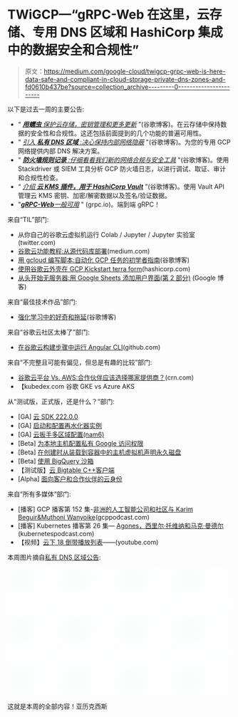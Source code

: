 # TWiGCP—“gRPC-Web 在这里，云存储、专用 DNS 区域和 HashiCorp 集成中的数据安全和合规性”

> 原文：<https://medium.com/google-cloud/twigcp-grpc-web-is-here-data-safe-and-compliant-in-cloud-storage-private-dns-zones-and-fd0610b437be?source=collection_archive---------0----------------------->

以下是过去一周的主要公告:

*   “ [***用蠕虫*** *保护云存储，密钥管理和更多更新*](http://goo.gl/Xjzx4j) ”(谷歌博客)。在云存储中保持数据的安全性和合规性。这还包括前面提到的几个功能的普遍可用性。
*   " [*引入* ***私有 DNS 区域*** *:决心保持内部网络隐蔽*](http://goo.gl/JumNsH) "(谷歌博客)。为您的专用 GCP 网络提供内部 DNS 解决方案。
*   " [***防火墙规则记录*** *:仔细看看我们新的网络合规与安全工具*](http://goo.gl/QY6LpN) "(谷歌博客)。使用 Stackdriver 或 SIEM 工具分析 GCP 防火墙日志，以进行调试、取证、审计和合规性检查。
*   “ [*介绍* ***云 KMS 插件，用于 HashiCorp Vault***](http://goo.gl/FHHxbV) ”(谷歌博客)。使用 Vault API 管理云 KMS 密钥、加密/解密数据以及签名/验证数据。
*   "[***gRPC-Web****一般可用*](http://goo.gl/APscGE) " (grpc.io)。端到端 gRPC！

来自“TIL”部门:

*   从你自己的谷歌云虚拟机运行 Colab / Jupyter / Jupyter 实验室(twitter.com)
*   [谷歌云功能教程:从源代码库部署](http://goo.gl/bxjtrq)(medium.com)
*   [用 gcloud 编写脚本:自动化 GCP 任务的初学者指南](http://goo.gl/FLrKpQ)(谷歌博客)
*   [使用谷歌云外壳在 GCP Kickstart terra form](http://goo.gl/DAHsMH)(hashicorp.com)
*   [从头开始无服务器:用 Google Sheets 添加用户界面(第 2 部分)](http://goo.gl/WQfCj7) (Google 博客)

来自“最佳技术作品”部门:

*   [强化学习中的好奇和拖延](http://goo.gl/K258R1)(谷歌博客)

来自“谷歌云社区太棒了”部门:

*   [在谷歌云构建步骤中运行 Angular CLI](http://goo.gl/LDgQ7P)(github.com)

来自“不完整且可能有偏见，但总是有趣的比较”部门:

*   [谷歌云平台 Vs. AWS:合作伙伴应该选择哪家提供商？](http://goo.gl/Gh1o8j)(crn.com)
*   【kubedex.com 谷歌 GKE vs Azure AKS

从“测试版，正式版，还是什么？”部门:

*   [GA] [云 SDK 222.0.0](http://goo.gl/QMtpTC)
*   [GA] [启动和配置再水化器实例](http://goo.gl/wYo9LL)
*   [GA] [云扳手多区域配置(nam6)](http://goo.gl/UQmevp)
*   [Beta] [为本地主机配置私有 Google 访问权限](http://goo.gl/qdHnpb)
*   [Beta] [在创建时从装载到容器中的主机虚拟机声明永久磁盘](http://goo.gl/kJbM8w)
*   [Beta] [使用 BigQuery 沙箱](http://goo.gl/jjA8NP)
*   【测试版】[云 Bigtable C++客户端](http://goo.gl/p6Jyxg)
*   [Alpha] [面向客户和合作伙伴的云身份](http://goo.gl/5WEJV1)

来自“所有多媒体”部门:

*   [播客] GCP 播客第 152 集-[非洲的人工智能公司和社区与 Karim Beguir&Muthoni Wanyoike](http://goo.gl/eGWNNj)(gcppodcast.com)
*   [播客] Kubernetes 播客第 26 集— [Agones，西里尔·托维纳和马克·曼德尔](http://goo.gl/MHhi8J)(kubernetespodcast.com)
*   【视频】[云下 18 倒带播放列表](http://goo.gl/15vWYw)——(youtube.com)

本周图片摘自[私有 DNS 区域公告](http://goo.gl/JumNsH):

[![](img/8e5e67f1951a1d9823fb38e526dca51d.png)](http://goo.gl/JumNsH)

这就是本周的全部内容！亚历克西斯
